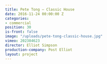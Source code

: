 ```yaml
---
title: Pete Tong — Classic House
date: 2016-11-24 00:00:00 Z
categories:
- commercial
position: 30
is-front: false
image: "/uploads/pete-tong-classic-house.jpg"
vimeo: 202384623
director: Elliot Simpson
production-company: Post Elliot
layout: project
---
```


